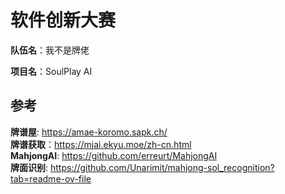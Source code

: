 # 软件创新大赛
__队伍名__：我不是牌佬

__项目名__：SoulPlay AI


## 参考 
__牌谱屋__: https://amae-koromo.sapk.ch/  
__牌谱获取__：https://mjai.ekyu.moe/zh-cn.html  
__MahjongAI__: https://github.com/erreurt/MahjongAI  
__牌面识别__: https://github.com/Unarimit/mahjong-sol_recognition?tab=readme-ov-file
